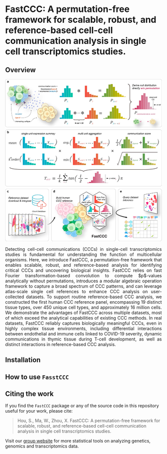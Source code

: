 # FastCCC: A permutation-free framework for scalable, robust, and reference-based cell-cell communication analysis in single cell transcriptomics studies.
## Overview
![scheme](./docs/images/overview.v2.0.jpg)
<p align="justify"> Detecting cell-cell communications (CCCs) in single-cell transcriptomics studies is fundamental for understanding the function of multicellular organisms. Here, we introduce FastCCC, a permutation-free framework that enables scalable, robust, and reference-based analysis for identifying critical CCCs and uncovering biological insights. FastCCC relies on fast Fourier transformation-based convolution to compute $p$-values analytically without permutations, introduces a modular algebraic operation framework to capture a broad spectrum of CCC patterns, and can leverage atlas-scale single cell references to enhance CCC analysis on user-collected datasets. To support routine reference-based CCC analysis, we constructed the first human CCC reference panel, encompassing 19 distinct tissue types, over 450 unique cell types, and approximately 16 million cells. We demonstrate the advantages of FastCCC across multiple datasets, most of which exceed the analytical capabilities of existing CCC methods. In real datasets, FastCCC reliably captures biologically meaningful CCCs, even in highly complex tissue environments, including differential interactions between endothelial and immune cells linked to COVID-19 severity, dynamic communications in thymic tissue during T-cell development, as well as distinct interactions in reference-based CCC analysis.  </p>

## Installation



## How to use `FasstCCC`

## Citing the work
If you find the `FastCCC` package or any of the source code in this repository useful for your work, please cite:

> Hou, S., Ma, W., Zhou, X. FastCCC: A permutation-free framework 
> for scalable, robust, and reference-based cell-cell communication analysis 
> in single cell transcriptomics studies.

Visit our [group website](https://xiangzhou.github.io/) for more statistical 
tools on analyzing genetics, genomics and transcriptomics data.